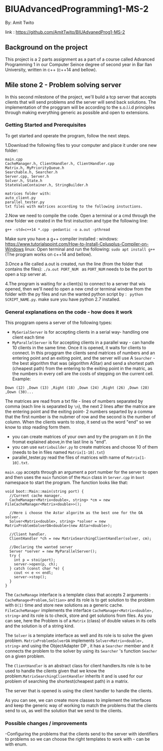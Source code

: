 # BIUAdvancedProgramming1-MS-2
By: Amit Twito

link :
https://github.com/AmitTwito/BIUAdvanedProg1-MS-2

## Background on the project
This project is a 2 parts assignment as a part of a course called Advanced Programming 1 in our Computer Seince degree of second year in Bar Ilan University, written in c++ (c++14 and bellow).

## Mile stone 2 - Problem solving server
In this second milestone of the project, we'll build a tcp server that accepts clients that will send problems and the server 
will send back solutions. The implementation of the proggram will be according to the s.o.l.i.d principles through making everything generic as possible and open to extensions.

### Getting Started and Prerequisites

To get started and operate the program, follow the next steps.

1.Download the following files to your computer and place it under one new folder:
```
main.cpp
CacheManager.h, ClientHandler.h, ClientHandler.cpp
Matrix.h, MyPriorityQueue.h
Searchable.h, Searcher.h
Server.cpp, Server.h
Solver.h, State.h
StateValueContainer.h, StringBuilder.h

matrices folder with:
auto_client.py
parallel_tester.py
txt files with matrices according to the following instuctions.

```

2.Now we need to compile the code. Open a terminal or a cmd through the new folder we created in the first instuction and type the following line:
```
g++ -std=c++14 *.cpp -pedantic -o a.out -pthread
```
Make sure you have a g++ compiler installed : 
windows:
https://www.tutorialspoint.com/How-to-Install-Cplusplus-Compiler-on-Windows
linux:
Open terminal and run the following:
```sudo apt install g++```
(The program works on c++14 and bellow).

3.Once a file called a.out is created, run the line (from the folder that contains the files):
```./a.out PORT_NUM ```  as ```PORT_NUM``` needs to be the port to open a tcp server at.

4.The program is waiting for a client(s) to connect to a server that wis opened, then we'll need to open a new cmd or terminal window
from the folder with the py files and run the wanted python script by : ``` python SCRIPT_NAME.py```.
make sure you have python 2.7 installed.

### General explanations on the code - how does it work
This proggram opens a server of the following types:
* ```MySerialServer``` is for accepting clients in a serial way- handling one client each time
* ```MyParallelServer``` is for accepting clients in a parallel way - can handle 10 clients in the same time.
Once it is opened, it waits for clients to connect. In this proggram the clients send matrices of numbers and an entering point and an exiting point, and the server will use A ```Searcher``` - the best algorithm that was (algorithm AStar) and send a shortest path (cheapest path) from the entering to the exiting point in the matric, as the numbers in every cell are the costs of stepping on the current cell.
Example:
```
Down (12) ,Down (13) ,Right (18) ,Down (24) ,Right (26) ,Down (28) ,Down (30)...
```
The matrices are read from a txt file - lines of numbers separated by comma (each line is separated by ```\n```), the next 2 lines after the matrice are the entering point and the exiting point- 2 numbers separted by a comma that the first number is the nubmer of row and the second is the number of column. When the clients wants to stop, it send us the word "end" so we know to stop reading form them. 
* you can create matrices of your own and try the program on it (in the fromat explained above,in the last line is "end".
* you can use ```matrixbuilder.py``` to create matrices and choose 10 of them (needs to be in files named ```Matrix[1-10].txt```)
* parallel_tester.py read the files of matrices with name of ```Matrix[1-10].txt```.



```main.cpp``` accepts through an argument a port number for the server to open
and then uses the ```main``` funcion of the ```Main``` class in ```Server.cpp``` in ```boot``` namespace to start the program.
The function looks like that:
```
void boot::Main::main(string port) {
  //Current cache manager.
  CacheManager<Matrix<double>, string> *cm = new FileCacheManager<Matrix<double>>();
  
  //Here i choose the Astar algoritm as the best one for the OA solver.
  Solver<Matrix<double>, string> *solver = new MatrixProblemSolverOA<double>(new AStar<double>);
  
  //Client handler.
  ClientHandler *ch = new MatrixSearchingClientHandler(solver, cm);
  
  //Declaring the wanted server
  Server *server = new MyParallelServer();
  try {
    int p = stoi(port);
    server->open(p, ch);
  } catch (const char *e) {
    cout << e << endl;
    server->stop();
  }
}
```

The ```CacheManage``` interface is a template class that accepts 2 arguments : ```CacheManage<Problem,Soltion>```
and its role is to get solution to the problem with ```O(1)``` time and store new solutions as a generic cache.
```FileCacheManager``` implements the interface ```CacheManager<Matrix<double>, string>``` and its role is to check, store and get solutions from files. As you can see, here the Problem is of a ```Matrix``` (class) of double values in its cells and the solution is of a string kind.

The ```Solver``` is a template interface as well and its role is to solve the given problem.
```MatrixProblemSolverOA``` implements ```Solver<Matrix<double>, string>``` and using the  ObjectAdapter DP , it has a ```Searcher```
member and it connects the problem to the solver by using its ```Searcher``` 's function ```Seacher``` on a given problem.

The ```ClientHandler``` is an abstract class for client handlers.Its role is to be used to handle the cilents given that we know the problem.```MatrixSearchingClientHandler``` inherits it and is used for our problem of searching the shortest(cheapest path)
in a matrix.

The server that is opened is using the client handler to handle the clients.

As you can see, we can create more classes to implement the interfaces and keep the generic way of working to match the problems that the clients send to us, as well the solution that we send to the clients.


### Possible changes / improvements
-Configuring the problems that the clients send to the server with identifiers to problems so we can choose the right 
templates to work with - can be with enum.

